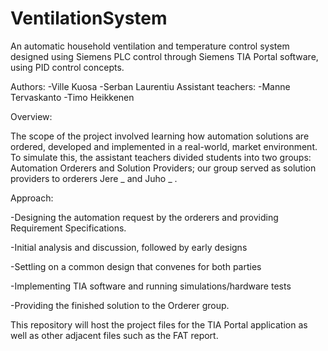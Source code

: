 # VentilationSystem
An automatic household ventilation and temperature control system designed using Siemens PLC control through Siemens TIA Portal software, using PID control concepts. 

Authors: 
  -Ville Kuosa
  -Serban Laurentiu
Assistant teachers:
  -Manne Tervaskanto
  -Timo Heikkenen
  
Overview:

  The scope of the project involved learning how automation solutions are ordered, developed and implemented in a real-world, market environment. To simulate this, the assistant teachers divided students into two groups: Automation Orderers and Solution Providers; our group served as solution providers to orderers Jere _ and Juho _ .
  
Approach:

  -Designing the automation request by the orderers and providing Requirement Specifications.
  
  -Initial analysis and discussion, followed by early designs
  
  -Settling on a common design that convenes for both parties
  
  -Implementing TIA software and running simulations/hardware tests
  
  -Providing the finished solution to the Orderer group.
  
This repository will host the project files for the TIA Portal application as well as other adjacent files such as the FAT report.
